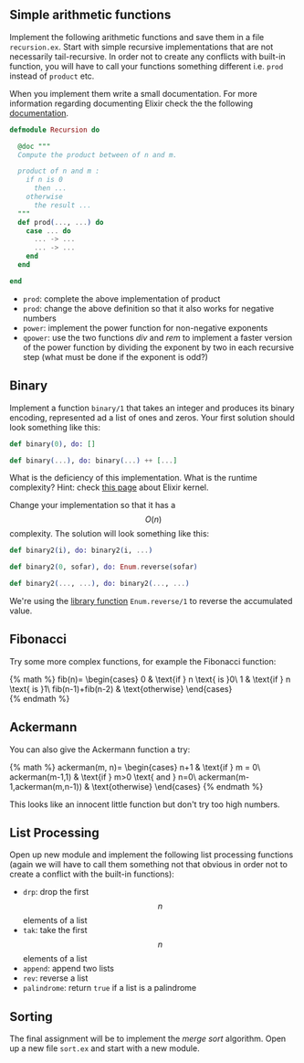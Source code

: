 ## Simple arithmetic functions

Implement the following arithmetic functions and save them in a file `recursion.ex`. Start with simple recursive implementations that are not necessarily tail-recursive. In order not to create any conflicts with built-in function, you will have to call your functions something different i.e. `prod` instead of `product` etc.

When you implement them write a small documentation. For more information regarding documenting Elixir check the the following [documentation](https://hexdocs.pm/elixir/writing-documentation.html).

```Elixir
defmodule Recursion do

  @doc """
  Compute the product between of n and m.

  product of n and m :
    if n is 0
      then ...
    otherwise
      the result ...
  """
  def prod(..., ...) do
    case ... do
      ... -> ...
      ... -> ...
    end
  end

end
```

* `prod`: complete the above implementation of product
* `prod`: change the above definition so that it also works for negative numbers
* `power`: implement the power function for non-negative exponents
* `qpower`: use the two functions _div_ and _rem_ to implement a faster version of the power function by dividing the exponent by two in each recursive step \(what must be done if the exponent is odd?\)

## Binary

Implement a function `binary/1` that takes an integer and produces its binary encoding, represented ad a list of ones and zeros. Your first solution should look something like this:

```Elixir
def binary(0), do: []

def binary(...), do: binary(...) ++ [...]
```

What is the deficiency of this implementation. What is the runtime complexity? Hint: check [this page](https://hexdocs.pm/elixir/Kernel.html#++/2) about Elixir kernel. 

Change your implementation so that it has a $$O(n)$$ complexity. The solution will look something like this:

```Elixir
def binary2(i), do: binary2(i, ...)

def binary2(0, sofar), do: Enum.reverse(sofar)

def binary2(..., ...), do: binary2(..., ...)
```

We're using the [library function](https://hexdocs.pm/elixir/Enum.html#reverse/1) `Enum.reverse/1` to reverse the accumulated value.

## Fibonacci

Try some more complex functions, for example the Fibonacci function:

{% math %}
fib(n)=
    \begin{cases}
    0 & \text{if } n \text{ is }0\\
    1 & \text{if } n \text{ is }1\\
    fib(n-1)+fib(n-2) & \text{otherwise}
    \end{cases}  
{% endmath %}

## Ackermann

You can also give the Ackermann function a try:

{% math %}
ackerman(m, n)=
    \begin{cases}
    n+1 & \text{if } m = 0\\
    ackerman(m-1,1) & \text{if } m>0 \text{ and } n=0\\
    ackerman(m-1,ackerman(m,n-1)) & \text{otherwise}
    \end{cases}
{% endmath %}

This looks like an innocent little function but don't try too high numbers.

## List Processing

Open up new module and implement the following list processing functions (again we will have to call them something not that obvious in order not to create a conflict with the built-in functions):

* `drp`: drop the first $$n$$ elements of a list
* `tak`: take the first $$n$$ elements of a list
* `append`: append two lists
* `rev`: reverse a list
* `palindrome`: return `true` if a list is a palindrome

## Sorting

The final assignment will be to implement the *merge sort* algorithm. Open up a new file `sort.ex` and start with a new module.
